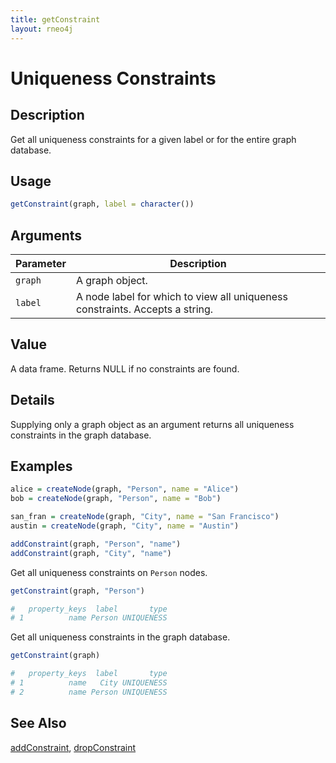 ```yaml
---
title: getConstraint
layout: rneo4j
---
```


# Uniqueness Constraints

## Description

Get all uniqueness constraints for a given label or for the entire graph database.

## Usage

```r
getConstraint(graph, label = character())
```

## Arguments

| Parameter | Description     |
| --------- | --------------- |
| `graph`   | A graph object. |
| `label`   | A node label for which to view all uniqueness constraints. Accepts a string. |

## Value

A data frame. Returns NULL if no constraints are found.

## Details

Supplying only a graph object as an argument returns all uniqueness constraints in the graph database.

## Examples

```r
alice = createNode(graph, "Person", name = "Alice")
bob = createNode(graph, "Person", name = "Bob")

san_fran = createNode(graph, "City", name = "San Francisco")
austin = createNode(graph, "City", name = "Austin")

addConstraint(graph, "Person", "name")
addConstraint(graph, "City", "name")
```

Get all uniqueness constraints on `Person` nodes.

```r
getConstraint(graph, "Person")

#   property_keys  label       type
# 1          name Person UNIQUENESS
```

Get all uniqueness constraints in the graph database.

```r
getConstraint(graph)

#   property_keys  label       type
# 1          name   City UNIQUENESS
# 2          name Person UNIQUENESS
```

## See Also

[addConstraint](add-constraint.html), [dropConstraint](drop-constraint.html)